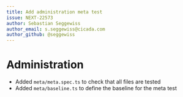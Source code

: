 ```yaml
---
title: Add administration meta test
issue: NEXT-22573
author: Sebastian Seggewiss
author_email: s.seggewiss@cicada.com
author_github: @seggewiss
---
```

# Administration
* Added `meta/meta.spec.ts` to check that all files are tested
* Added `meta/baseline.ts` to define the baseline for the meta test
